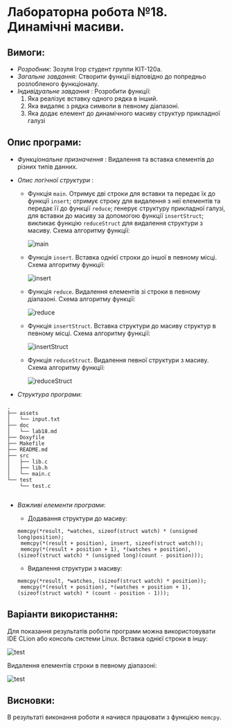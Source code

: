 ﻿# Лабораторна робота №18. Динамічні масиви.
## Вимоги:
* *Розробник*: Зозуля Ігор студент группи КІТ-120а.
* *Загальне завдання*: Створити функції відповідно до попредньо розлобленого функціоналу.
* *Індивідуальне завдання* : Розробити функції:
    1. Яка реалізує вставку одного рядка в інший.
    2. Яка видаляє з рядка символи в певному діапазоні.
    3. Яка додає елемент до динамічного масиву структур прикладної галузі
## Опис програми:
* *Функціональне призначення* : Видалення та вставка єлементів до різних типів данних.

* *Опис логічної структури* :
    * Функція `main`. Отримує дві строки для вставки та передає їх до функції `insert`; отримує строку для видалення з неї елементів та передає її до функції `reduce`; генерує структуру прикладної галузі, для вставки до масиву за допомогою функції `insertStruct`; викликає функцію `reduceStruct` для видалення структури з масиву. Схема алгоритму функції:

      ![main](assets/.png)

    * Функція `insert`. Вставка однієї строки до іншої в певному місці. Схема алгоритму функції:

      ![insert](assets/insert.png)

    * Функція `reduce`. Видалення елементів зі строки в певному діапазоні. Схема алгоритму функції:

      ![reduce](assets/reduce.png)

    * Функція `insertStruct`. Вставка структури до масиву структур в певному місці. Схема алгоритму функції:

      ![insertStruct](assets/insertStruct.png)

    * Функція `reduceStruct`. Видалення певної структури з масиву. Схема алгоритму функції:

      ![reduceStruct](assets/reduceStruct.png)
    
* *Структура програми*:
```
.
├── assets
│   └── input.txt
├── doc
│   └── lab18.md
├── Doxyfile
├── Makefile
├── README.md
├── src
│   ├── lib.c
│   ├── lib.h
│   └── main.c
└── test
    └── test.c
    
```
* *Важливі елементи програми*:
    * Додавання структури до масиву:

   ```
   memcpy(*result, *watches, sizeof(struct watch) * (unsigned long)position);
	memcpy(*(result + position), insert, sizeof(struct watch));
	memcpy(*(result + position + 1), *(watches + position), (sizeof(struct watch) * (unsigned long)(count - position)));
   ```
    * Видалення структури з масиву:
   ```
   memcpy(*result, *watches, (sizeof(struct watch) * position));
	memcpy(*(result + position), *(watches + position + 1), (sizeof(struct watch) * (count - position - 1)));
   ```
## Варіанти використання:
Для показання результатів роботи програми можна використовувати IDE CLion або консоль системи Linux. Вставка однієї строки в іншу:

![test](assets/insertString.png)

Видалення елементів строки в певному діапазоні:

![test](assets/deleteString.png)

## Висновки:
В результаті виконання роботи я начився працювати з функцією `memcpy`.